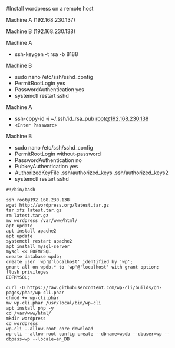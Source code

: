 #Install wordpress on a remote host

Machine A (192.168.230.137)

Machine B (192.168.230.138)

Machine A 
- ssh-keygen -t rsa -b 8188

Machine B
- sudo nano /etc/ssh/sshd_config
- PermitRootLogin yes
- PasswordAuthentication yes
- systemctl restart sshd

Machine A
- ssh-copy-id -i ~/.ssh/id_rsa_pub root@192.168.230.138
- `<Enter Password>`

Machine B
- sudo nano /etc/ssh/sshd_config
- PermitRootLogin without-password
- PasswordAuthentication no
- PubkeyAuthentication yes
- AuthorizedKeyFile .ssh/authorized_keys .ssh/authorized_keys2 
- systemctl restart sshd
```
#!/bin/bash

ssh root@192.168.230.138
wget http://wordpress.org/latest.tar.gz
tar xfz latest.tar.gz
rm latest.tar.gz
mv wordpress /var/www/html/
apt update
apt install apache2
apt update
systemctl restart apache2
apt install mysql-server
mysql << EOFMYSQL
create database wpdb;
create user 'wp'@'localhost' identified by 'wp';
grant all on wpdb.* to 'wp'@'localhost' with grant option;
flush privileges
EOFMYSQL;

curl -O https://raw.githubusercontent.com/wp-cli/builds/gh-pages/phar/wp-cli.phar
chmod +x wp-cli.phar
mv wp-cli.phar /usr/local/bin/wp-cli
apt install php -y
cd /var/www/html/
mkdir wordpress
cd wordpress
wp-cli --allow-root core download
wp-cli --allow-root config create --dbname=wpdb --dbuser=wp --dbpass=wp --locale=en_DB
```

